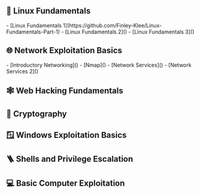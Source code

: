 <h2>🐧 Linux Fundamentals</h2>
- [Linux Fundamentals 1](https://github.com/Finley-Klee/Linux-Fundamentals-Part-1)
- [Linux Fundamentals 2]()
- [Linux Fundamentals 3]()

<h2>🌐 Network Exploitation Basics</h2>
- [Introductory Networking]()
- [Nmap]()
- [Network Services]()
- [Network Services 2]()

<h2>🕸️ Web Hacking Fundamentals</h2>

<h2>🔐 Cryptography</h2>

<h2>🪟 Windows Exploitation Basics</h2>

<h2>🪜 Shells and Privilege Escalation</h2>

<h2>💻 Basic Computer Exploitation</h2>
